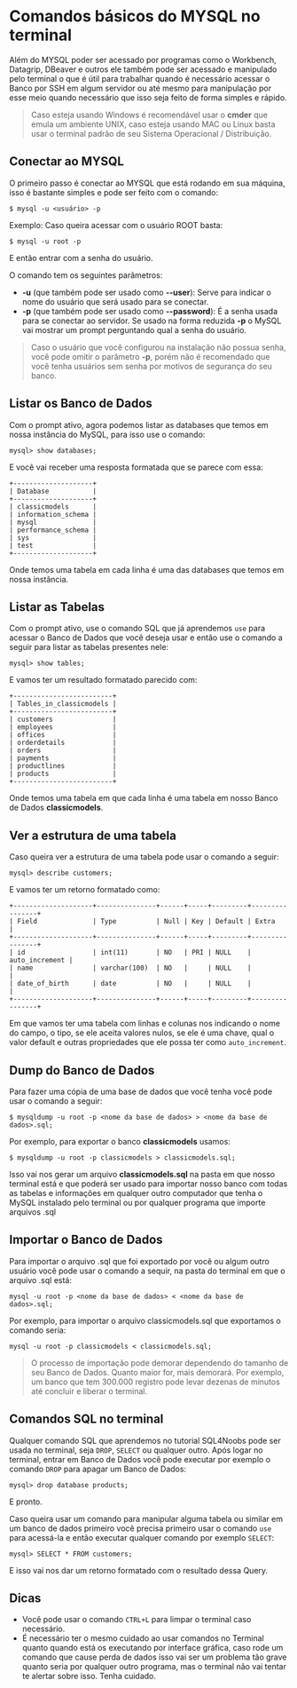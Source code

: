 # Comandos básicos do MYSQL no terminal

Além do MYSQL poder ser acessado por programas como o Workbench, Datagrip, DBeaver e outros ele também pode ser acessado e manipulado pelo terminal o que é útil para trabalhar quando é necessário acessar o Banco por SSH em algum servidor ou até mesmo para manipulação por esse meio quando necessário que isso seja feito de forma simples e rápido.

> Caso esteja usando Windows é recomendável usar o **cmder** que emula um ambiente UNIX, caso esteja usando MAC ou Linux basta usar o terminal padrão de seu Sistema Operacional / Distribuição.

## Conectar ao MYSQL

O primeiro passo é conectar ao MYSQL que está rodando em sua máquina, isso é bastante simples e pode ser feito com o comando:
```
$ mysql -u <usuário> -p
```
Exemplo: Caso queira acessar com o usuário ROOT basta:
```
$ mysql -u root -p
```
E então entrar com a senha do usuário.

O comando tem os seguintes parâmetros:
- **-u** (que também pode ser usado como **--user**): Serve para indicar o nome do usuário que será usado para se conectar.
- **-p** (que também pode ser usado como **--password**): É a senha usada para se conectar ao servidor. Se usado na forma reduzida **-p** o MySQL vai mostrar um prompt perguntando qual a senha do usuário.

> Caso o usuário que você configurou na instalação não possua senha, você pode omitir o parâmetro **-p**, porém não é recomendado que você tenha usuários sem senha por motivos de segurança do seu banco.

## Listar os Banco de Dados

Com o prompt ativo, agora podemos listar as databases que temos em nossa instância do MySQL, para isso use o comando:
```
mysql> show databases;
``` 

E você vai receber uma resposta formatada que se parece com essa:
```
+--------------------+
| Database           |
+--------------------+
| classicmodels      |
| information_schema |
| mysql              |
| performance_schema |
| sys                |
| test               |
+--------------------+
```
Onde temos uma tabela em cada linha é uma das databases que temos em nossa instância.

## Listar as Tabelas

Com o prompt ativo, use o comando SQL que já aprendemos `use` para acessar o Banco de Dados que você deseja usar e então use o comando a seguir para listar as tabelas presentes nele:
```
mysql> show tables;
```
E vamos ter um resultado formatado parecido com:
```
+-------------------------+
| Tables_in_classicmodels |
+-------------------------+
| customers               |
| employees               |
| offices                 |
| orderdetails            |
| orders                  |
| payments                |
| productlines            |
| products                |
+-------------------------+
```
Onde temos uma tabela em que cada linha é uma tabela em nosso Banco de Dados **classicmodels**.

## Ver a estrutura de uma tabela

Caso queira ver a estrutura de uma tabela pode usar o comando a seguir:
```
mysql> describe customers;
```
E vamos ter um retorno formatado como:
```
+--------------------+---------------+------+-----+---------+----------------+
| Field              | Type          | Null | Key | Default | Extra          |
+--------------------+---------------+------+-----+---------+----------------+
| id                 | int(11)       | NO   | PRI | NULL    | auto_increment |
| name               | varchar(100)  | NO   |     | NULL    |                |
| date_of_birth      | date          | NO   |     | NULL    |                |
+--------------------+---------------+------+-----+---------+----------------+
```
Em que vamos ter uma tabela com linhas e colunas nos indicando o nome do campo, o tipo, se ele aceita valores nulos, se ele é uma chave, qual o valor default e outras propriedades que ele possa ter como `auto_increment`.

## Dump do Banco de Dados

Para fazer uma cópia de uma base de dados que você tenha você pode usar o comando a seguir:
```
$ mysqldump -u root -p <nome da base de dados> > <nome da base de dados>.sql;
```
Por exemplo, para exportar o banco **classicmodels** usamos:
```
$ mysqldump -u root -p classicmodels > classicmodels.sql;
```

Isso vai nos gerar um arquivo **classicmodels.sql** na pasta em que nosso terminal está e que poderá ser usado para importar nosso banco com todas as tabelas e informações em qualquer outro computador que tenha o MySQL instalado pelo terminal ou por qualquer programa que importe arquivos .sql

## Importar o Banco de Dados

Para importar o arquivo .sql que foi exportado por você ou algum outro usuário você pode usar o comando a sequir, na pasta do terminal em que o arquivo .sql está:
```
mysql -u root -p <nome da base de dados> < <nome da base de dados>.sql;
```
Por exemplo, para importar o arquivo classicmodels.sql que exportamos o comando seria:
```
mysql -u root -p classicmodels < classicmodels.sql;
```

> O processo de importação pode demorar dependendo do tamanho de seu Banco de Dados. Quanto maior for, mais demorará. Por exemplo, um banco que tem 300.000 registro pode levar dezenas de minutos até concluir e liberar o terminal.

## Comandos SQL no terminal

Qualquer comando SQL que aprendemos no tutorial SQL4Noobs pode ser usada no terminal, seja `DROP`, `SELECT` ou qualquer outro. Após logar no terminal, entrar em Banco de Dados você pode executar por exemplo o comando `DROP` para apagar um Banco de Dados:
```
mysql> drop database products;
```
E pronto.

Caso queira usar um comando para manipular alguma tabela ou similar em um banco de dados primeiro você precisa primeiro usar o comando `use` para acessá-la e então executar qualquer comando por exemplo `SELECT`:
```
mysql> SELECT * FROM customers;
```
E isso vai nos dar um retorno formatado com o resultado dessa Query.

## Dicas
- Você pode usar o comando `CTRL+L` para limpar o terminal caso necessário.
- É necessário ter o mesmo cuidado ao usar comandos no Terminal quanto quando está os executando por interface gráfica, caso rode um comando que cause perda de dados isso vai ser um problema tão grave quanto seria por qualquer outro programa, mas o terminal não vai tentar te alertar sobre isso. Tenha cuidado.
